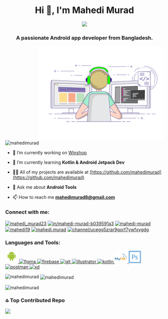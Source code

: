 <h1 align="center">Hi 👋, I'm Mahedi Murad</h1>
<div align="center"> <img src="https://raw.githubusercontent.com/jaiswaladi246/jaiswaladi246/main/aditya-banner.png"> </div>
<h3 align="center">A passionate Android app developer from Bangladesh.</h3>
<img align="right" alt="Coding" width="400" src="https://raw.githubusercontent.com/devSouvik/devSouvik/master/gif3.gif">

<p align="left"> <img src="https://komarev.com/ghpvc/?username=mahedimurad&label=Profile%20views&color=0e75b6&style=flat" alt="mahedimurad" /> </p>

- 🔭 I’m currently working on [Winshop](https://github.com/mahedimurad/winshop)

- 🌱 I’m currently learning **Kotlin & Android Jetpack Dev**

- 👨‍💻 All of my projects are available at [https://github.com/mahedimurad](https://github.com/mahedimurad)

- 💬 Ask me about **Android Tools**

- 📫 How to reach me **mahedimurad8@gmail.com**

<h3 align="left">Connect with me:</h3>
<p align="left">
<a href="https://twitter.com/mahedi_murad23" target="blank"><img align="center" src="https://raw.githubusercontent.com/rahuldkjain/github-profile-readme-generator/master/src/images/icons/Social/twitter.svg" alt="mahedi_murad23" height="30" width="40" /></a>
<a href="https://linkedin.com/in/in/mahedi-murad-b039591a3" target="blank"><img align="center" src="https://raw.githubusercontent.com/rahuldkjain/github-profile-readme-generator/master/src/images/icons/Social/linked-in-alt.svg" alt="in/mahedi-murad-b039591a3" height="30" width="40" /></a>
<a href="https://stackoverflow.com/users/mahedi-murad" target="blank"><img align="center" src="https://raw.githubusercontent.com/rahuldkjain/github-profile-readme-generator/master/src/images/icons/Social/stack-overflow.svg" alt="mahedi-murad" height="30" width="40" /></a>
<a href="https://fb.com/mahedi19" target="blank"><img align="center" src="https://raw.githubusercontent.com/rahuldkjain/github-profile-readme-generator/master/src/images/icons/Social/facebook.svg" alt="mahedi19" height="30" width="40" /></a>
<a href="https://instagram.com/mahedi.murad" target="blank"><img align="center" src="https://raw.githubusercontent.com/rahuldkjain/github-profile-readme-generator/master/src/images/icons/Social/instagram.svg" alt="mahedi.murad" height="30" width="40" /></a>
<a href="https://www.youtube.com/c/channel/ucegg5zrar9gorf7ywfxygdg" target="blank"><img align="center" src="https://raw.githubusercontent.com/rahuldkjain/github-profile-readme-generator/master/src/images/icons/Social/youtube.svg" alt="channel/ucegg5zrar9gorf7ywfxygdg" height="30" width="40" /></a>
</p>

<h3 align="left">Languages and Tools:</h3>
<p align="left"> <a href="https://developer.android.com" target="_blank" rel="noreferrer"> <img src="https://raw.githubusercontent.com/devicons/devicon/master/icons/android/android-original-wordmark.svg" alt="android" width="40" height="40"/> </a> <a href="https://www.figma.com/" target="_blank" rel="noreferrer"> <img src="https://www.vectorlogo.zone/logos/figma/figma-icon.svg" alt="figma" width="40" height="40"/> </a> <a href="https://firebase.google.com/" target="_blank" rel="noreferrer"> <img src="https://www.vectorlogo.zone/logos/firebase/firebase-icon.svg" alt="firebase" width="40" height="40"/> </a> <a href="https://git-scm.com/" target="_blank" rel="noreferrer"> <img src="https://www.vectorlogo.zone/logos/git-scm/git-scm-icon.svg" alt="git" width="40" height="40"/> </a> <a href="https://www.adobe.com/in/products/illustrator.html" target="_blank" rel="noreferrer"> <img src="https://www.vectorlogo.zone/logos/adobe_illustrator/adobe_illustrator-icon.svg" alt="illustrator" width="40" height="40"/> </a> <a href="https://kotlinlang.org" target="_blank" rel="noreferrer"> <img src="https://www.vectorlogo.zone/logos/kotlinlang/kotlinlang-icon.svg" alt="kotlin" width="40" height="40"/> </a> <a href="https://www.mysql.com/" target="_blank" rel="noreferrer"> <img src="https://raw.githubusercontent.com/devicons/devicon/master/icons/mysql/mysql-original-wordmark.svg" alt="mysql" width="40" height="40"/> </a> <a href="https://www.photoshop.com/en" target="_blank" rel="noreferrer"> <img src="https://raw.githubusercontent.com/devicons/devicon/master/icons/photoshop/photoshop-line.svg" alt="photoshop" width="40" height="40"/> </a> <a href="https://postman.com" target="_blank" rel="noreferrer"> <img src="https://www.vectorlogo.zone/logos/getpostman/getpostman-icon.svg" alt="postman" width="40" height="40"/> </a> <a href="https://www.adobe.com/products/xd.html" target="_blank" rel="noreferrer"> <img src="https://cdn.worldvectorlogo.com/logos/adobe-xd.svg" alt="xd" width="40" height="40"/> </a> </p>

<p><img align="left" src="https://github-readme-stats.vercel.app/api/top-langs?username=mahedimurad&show_icons=true&locale=en&layout=compact" alt="mahedimurad" /></p>

<p>&nbsp;<img align="center" src="https://github-readme-stats.vercel.app/api?username=mahedimurad&show_icons=true&locale=en" alt="mahedimurad" /></p>

<p><img align="center" src="https://github-readme-streak-stats.herokuapp.com/?user=mahedimurad&" alt="mahedimurad" /></p>

### 🔝 Top Contributed Repo
![](https://github-contributor-stats.vercel.app/api?username=mahedimurad&limit=5&theme=flat&combine_all_yearly_contributions=true)
